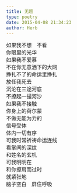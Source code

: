 ```yaml
---  
title: 无题  
type: poetry  
date: 2015-04-08 21:34:23  
author: Herb    
---  
```

如果我不想　不看  
你眼里的光华  
如果我不爱慕  
不在你无意洒下的大网  
挣扎不了的命运里挣扎  
放任我死去  
沉沦在三途河底  
不撩起一撮河沙    
如果我不接触  
你身上的荷尔蒙  
不做无能为力的  
信号受体  
体内一切有序    
可我时常祈祷命运连线  
看掌间的深纹  
和姓名的玄机  
可我明明在  
和你擦肩而过时  
就紧张地  
脑子空白　屏住呼吸